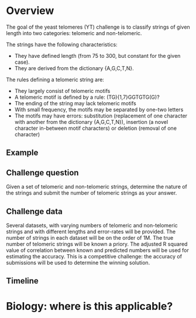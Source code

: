 # Overview
The goal of the yeast telomeres (YT) challenge is to classify strings of given length into two categories: telomeric and non-telomeric. 

The strings have the following characteristics: 
- They have defined length (from 75 to 300, but constant for the given case). 
- They are derived from the dictionary {A,G,C,T,N}. 


The rules defining a telomeric string are:  
- They largely consist of telomeric motifs 
- A telomeric motif is defined by a rule: (TG){1,7}GGTGTG(G)?
- The ending of the string may lack telomeric motifs 
- With small frequency, the motifs may be separated by one-two letters
- The motifs may have errors: substitution (replacement of one character with another from the dictionary {A,G,C,T,N}), insertion (a novel character in-between motif characters) or deletion (removal of one character)

## Example

## Challenge question
Given a set of telomeric and non-telomeric strings, determine the nature of the strings and submit the number of telomeric strings as your answer. 

## Challenge data
Several datasets, with varying numbers of telomeric and non-telomeric strings and with different lengths and error-rates will be provided. The number of strings in each dataset will be on the order of 1M. 
The true number of telomeric strings will be known a priory. The adjusted R squared value of correlation between known and predicted numbers will be used for estimating the accuracy. 
This is a competitive challenge: the accuracy of submissions will be used to determine the winning solution. 

## Timeline

# Biology: where is this applicable? 
